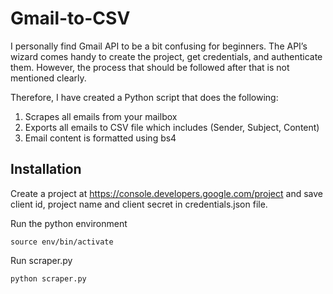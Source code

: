 # Gmail-to-CSV

I personally find Gmail API to be a bit confusing for beginners. The API’s wizard comes handy to create the project, get credentials, and authenticate them. However, the process that should be followed after that is not mentioned clearly.

Therefore, I have created a Python script that does the following:
1. Scrapes all emails from your mailbox
2. Exports all emails to CSV file which includes (Sender, Subject, Content)
3. Email content is formatted using bs4


## Installation

Create a project at https://console.developers.google.com/project and save client id, project name and client secret in credentials.json file.

Run the python environment
```
source env/bin/activate
```

Run scraper.py
```
python scraper.py
```